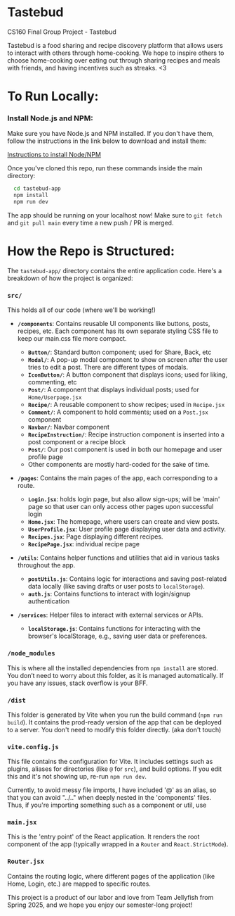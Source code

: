# Tastebud
CS160 Final Group Project - Tastebud

Tastebud is a food sharing and recipe discovery platform that allows users to interact with others through home-cooking. We hope to inspire others to choose home-cooking over eating out through sharing recipes and meals with friends, and having incentives such as streaks. <3


# To Run Locally:
### Install Node.js and NPM:
Make sure you have Node.js and NPM installed. If you don't have them, follow the instructions in the link below to download and install them:

[Instructions to install Node/NPM](https://docs.npmjs.com/downloading-and-installing-node-js-and-npm)

Once you've cloned this repo, run these commands inside the main directory:
```bash
  cd tastebud-app
  npm install
  npm run dev
```
The app should be running on your localhost now!
Make sure to `git fetch` and `git pull main` every time a new push / PR is merged.

# How the Repo is Structured:
The `tastebud-app/` directory contains the entire application code. Here's a breakdown of how the project is organized:

### `src/`
This holds all of our code (where we'll be working!)
- **`/components`**: Contains reusable UI components like buttons, posts, recipes, etc. Each component has its own separate styling CSS file to keep our main.css file more compact.
    * **`Button/`**: Standard button component; used for Share, Back, etc
    * **`Modal/`**: A pop-up modal component to show on screen after the user tries to edit a post. There are different types of modals.
    * **`IconButton/`**: A button component that displays icons; used for liking, commenting, etc
    * **`Post/`**: A component that displays individual posts; used for `Home/Userpage.jsx`
    * **`Recipe/`**: A reusable component to show recipes; used in `Recipe.jsx`
    * **`Comment/`**: A component to hold comments; used on a `Post.jsx `component
    * **`Navbar/`**: Navbar component
    * **`RecipeInstruction/`**: Recipe instruction component is inserted into a post component or a recipe block
    * **`Post/`**: Our post component is used in both our homepage and user profile page
    * Other components are mostly hard-coded for the sake of time.

- **`/pages`**: Contains the main pages of the app, each corresponding to a route. 
    * **`Login.jsx`**: holds login page, but also allow sign-ups; will be 'main' page so that user can only access other pages upon successful login
    * **`Home.jsx`**: The homepage, where users can create and view posts. 
    * **`UserProfile.jsx`**: User profile page displaying user data and activity.
    * **`Recipes.jsx`**: Page displaying different recipes.
    * **`RecipePage.jsx`**: individual recipe page 

- **`/utils`**: Contains helper functions and utilities that aid in various tasks throughout the app. 
    * **`postUtils.js`**: Contains logic for interactions and saving post-related data locally (like saving drafts or user posts to `localStorage`).
    * **`auth.js`**: Contains functions to interact with login/signup authentication 

- **`/services`**: Helper files to interact with external services or APIs. 
    * **`localStorage.js`**: Contains functions for interacting with the browser's localStorage, e.g., saving user data or preferences.

### `/node_modules` 
This is where all the installed dependencies from `npm install` are stored. You don’t need to worry about this folder, as it is managed automatically. If you have any issues, stack overflow is your BFF.

### `/dist` 
This folder is generated by Vite when you run the build command (`npm run build`). It contains the prod-ready version of the app that can be deployed to a server. You don't need to modify this folder directly. (aka don't touch)

### `vite.config.js` 
This file contains the configuration for Vite. It includes settings such as plugins, aliases for directories (like `@` for `src`), and build options. If you edit this and it's not showing up, re-run `npm run dev`.

Currently, to avoid messy file imports, I have included '@' as an alias, so that you can avoid "../.." when deeply nested in the 'components' files. Thus, if you're importing something such as a component or util, use 

### `main.jsx` 
This is the 'entry point' of the React application. It renders the root component of the app (typically wrapped in a `Router` and `React.StrictMode`). 

### `Router.jsx` 
Contains the routing logic, where different pages of the application (like Home, Login, etc.) are mapped to specific routes.

This project is a product of our labor and love from Team Jellyfish from Spring 2025, and we hope you enjoy our semester-long project! 

